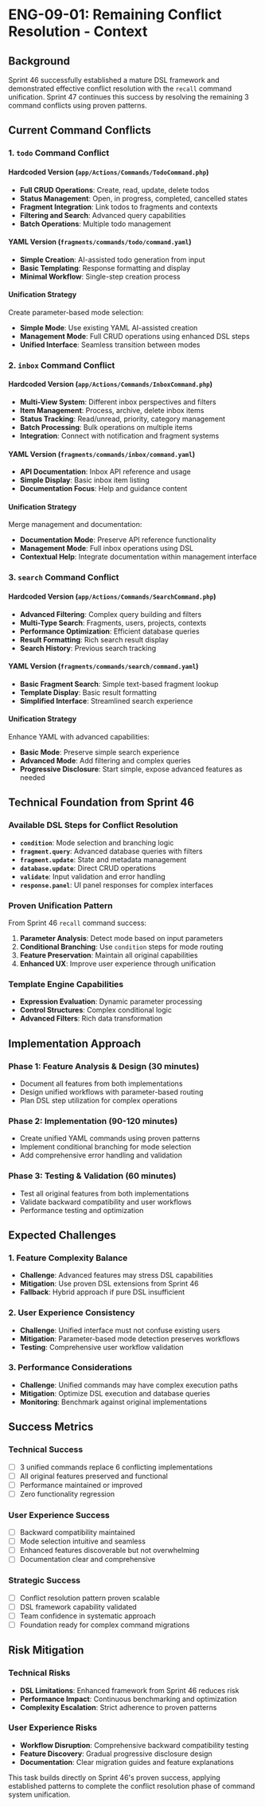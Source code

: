 # ENG-09-01: Remaining Conflict Resolution - Context

## Background
Sprint 46 successfully established a mature DSL framework and demonstrated effective conflict resolution with the `recall` command unification. Sprint 47 continues this success by resolving the remaining 3 command conflicts using proven patterns.

## Current Command Conflicts

### **1. `todo` Command Conflict**

#### **Hardcoded Version** (`app/Actions/Commands/TodoCommand.php`)
- **Full CRUD Operations**: Create, read, update, delete todos
- **Status Management**: Open, in progress, completed, cancelled states
- **Fragment Integration**: Link todos to fragments and contexts
- **Filtering and Search**: Advanced query capabilities
- **Batch Operations**: Multiple todo management

#### **YAML Version** (`fragments/commands/todo/command.yaml`)
- **Simple Creation**: AI-assisted todo generation from input
- **Basic Templating**: Response formatting and display
- **Minimal Workflow**: Single-step creation process

#### **Unification Strategy**
Create parameter-based mode selection:
- **Simple Mode**: Use existing YAML AI-assisted creation
- **Management Mode**: Full CRUD operations using enhanced DSL steps
- **Unified Interface**: Seamless transition between modes

### **2. `inbox` Command Conflict**

#### **Hardcoded Version** (`app/Actions/Commands/InboxCommand.php`)
- **Multi-View System**: Different inbox perspectives and filters
- **Item Management**: Process, archive, delete inbox items
- **Status Tracking**: Read/unread, priority, category management
- **Batch Processing**: Bulk operations on multiple items
- **Integration**: Connect with notification and fragment systems

#### **YAML Version** (`fragments/commands/inbox/command.yaml`)
- **API Documentation**: Inbox API reference and usage
- **Simple Display**: Basic inbox item listing
- **Documentation Focus**: Help and guidance content

#### **Unification Strategy**
Merge management and documentation:
- **Documentation Mode**: Preserve API reference functionality
- **Management Mode**: Full inbox operations using DSL
- **Contextual Help**: Integrate documentation within management interface

### **3. `search` Command Conflict**

#### **Hardcoded Version** (`app/Actions/Commands/SearchCommand.php`)
- **Advanced Filtering**: Complex query building and filters
- **Multi-Type Search**: Fragments, users, projects, contexts
- **Performance Optimization**: Efficient database queries
- **Result Formatting**: Rich search result display
- **Search History**: Previous search tracking

#### **YAML Version** (`fragments/commands/search/command.yaml`)
- **Basic Fragment Search**: Simple text-based fragment lookup
- **Template Display**: Basic result formatting
- **Simplified Interface**: Streamlined search experience

#### **Unification Strategy**
Enhance YAML with advanced capabilities:
- **Basic Mode**: Preserve simple search experience
- **Advanced Mode**: Add filtering and complex queries
- **Progressive Disclosure**: Start simple, expose advanced features as needed

## Technical Foundation from Sprint 46

### **Available DSL Steps for Conflict Resolution**
- **`condition`**: Mode selection and branching logic
- **`fragment.query`**: Advanced database queries with filters
- **`fragment.update`**: State and metadata management
- **`database.update`**: Direct CRUD operations
- **`validate`**: Input validation and error handling
- **`response.panel`**: UI panel responses for complex interfaces

### **Proven Unification Pattern**
From Sprint 46 `recall` command success:
1. **Parameter Analysis**: Detect mode based on input parameters
2. **Conditional Branching**: Use `condition` steps for mode routing
3. **Feature Preservation**: Maintain all original capabilities
4. **Enhanced UX**: Improve user experience through unification

### **Template Engine Capabilities**
- **Expression Evaluation**: Dynamic parameter processing
- **Control Structures**: Complex conditional logic
- **Advanced Filters**: Rich data transformation

## Implementation Approach

### **Phase 1: Feature Analysis & Design** (30 minutes)
- Document all features from both implementations
- Design unified workflows with parameter-based routing
- Plan DSL step utilization for complex operations

### **Phase 2: Implementation** (90-120 minutes)
- Create unified YAML commands using proven patterns
- Implement conditional branching for mode selection
- Add comprehensive error handling and validation

### **Phase 3: Testing & Validation** (60 minutes)
- Test all original features from both implementations
- Validate backward compatibility and user workflows
- Performance testing and optimization

## Expected Challenges

### **1. Feature Complexity Balance**
- **Challenge**: Advanced features may stress DSL capabilities
- **Mitigation**: Use proven DSL extensions from Sprint 46
- **Fallback**: Hybrid approach if pure DSL insufficient

### **2. User Experience Consistency**
- **Challenge**: Unified interface must not confuse existing users
- **Mitigation**: Parameter-based mode detection preserves workflows
- **Testing**: Comprehensive user workflow validation

### **3. Performance Considerations**
- **Challenge**: Unified commands may have complex execution paths
- **Mitigation**: Optimize DSL execution and database queries
- **Monitoring**: Benchmark against original implementations

## Success Metrics

### **Technical Success**
- [ ] 3 unified commands replace 6 conflicting implementations
- [ ] All original features preserved and functional
- [ ] Performance maintained or improved
- [ ] Zero functionality regression

### **User Experience Success**
- [ ] Backward compatibility maintained
- [ ] Mode selection intuitive and seamless
- [ ] Enhanced features discoverable but not overwhelming
- [ ] Documentation clear and comprehensive

### **Strategic Success**
- [ ] Conflict resolution pattern proven scalable
- [ ] DSL framework capability validated
- [ ] Team confidence in systematic approach
- [ ] Foundation ready for complex command migrations

## Risk Mitigation

### **Technical Risks**
- **DSL Limitations**: Enhanced framework from Sprint 46 reduces risk
- **Performance Impact**: Continuous benchmarking and optimization
- **Complexity Escalation**: Strict adherence to proven patterns

### **User Experience Risks**
- **Workflow Disruption**: Comprehensive backward compatibility testing
- **Feature Discovery**: Gradual progressive disclosure design
- **Documentation**: Clear migration guides and feature explanations

This task builds directly on Sprint 46's proven success, applying established patterns to complete the conflict resolution phase of command system unification.